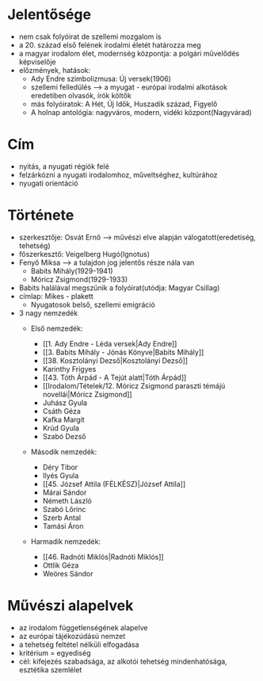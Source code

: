 # Jelentősége

- nem csak folyóirat de szellemi mozgalom is
- a 20. század első felének irodalmi életét határozza meg
- a magyar irodalom élet, modernség központja: a polgári művelődés képviselője
- előzmények, hatások:
    - Ady Endre szimbolizmusa: Új versek(1906)
    - szellemi felledülés --> a myugat - európai irodalmi alkotások eredetiben olvasók, írók költők
    - más folyóiratok: A Hét, Új Idők, Huszadik század, Figyelő
    - A holnap antológia: nagyváros, modern, vidéki központ(Nagyvárad)

# Cím

- nyitás, a nyugati régiók felé
- felzárkózni a nyugati irodalomhoz, műveltséghez, kultúrához
- nyugati orientáció

# Története

- szerkesztője: Osvát Ernő --> művészi elve alapján válogatott(eredetiség, tehetség)
- főszerkesztő: Veigelberg Hugó(Ignotus)
- Fenyő Miksa --> a tulajdon jog jelentős része nála van
    - Babits Mihály(1929-1941)
    - Móricz Zsigmond(1929-1933)
- Babits halálával megszünik a folyóirat(utódja: Magyar Csillag)
- címlap: Mikes - plakett
    - Nyugatosok belső, szellemi emigráció
- 3 nagy nemzedék
    - Első nemzedék:
         - [[1. Ady Endre - Léda versek|Ady Endre]]
         - [[3. Babits Mihály - Jónás Könyve|Babits Mihály]]
         - [[38. Kosztolányi Dezső|Kosztolányi Dezső]]
         - Karinthy Frigyes
         - [[43. Tóth Árpád - A Tejút alatt|Tóth Árpád]]
         - [[Irodalom/Tételek/12. Móricz Zsigmond paraszti témájú novellái|Móricz Zsigmond]]
         - Juhász Gyula
         - Csáth Géza
         - Kafka Margit
         - Krúd Gyula
         - Szabó Dezső

    - Második nemzedék:
         - Déry Tibor
         - Ilyés Gyula
         - [[45. József Attila (FÉLKÉSZ)|József Attila]]
         - Márai Sándor
         - Németh László
         - Szabó Lőrinc
         - Szerb Antal
         - Tamási Áron

    - Harmadik nemzedék:
         - [[46. Radnóti Miklós|Radnóti Miklós]]
         - Ottlik Géza
         - Weöres Sándor

# Művészi alapelvek

- az irodalom függetlenségének alapelve
- az európai tájékozúdású nemzet
- a tehetség feltétel nélküli elfogadása
- kritérium = egyediség
- cél: kifejezés szabadsága, az alkotói tehetség mindenhatósága, esztétika szemlélet
